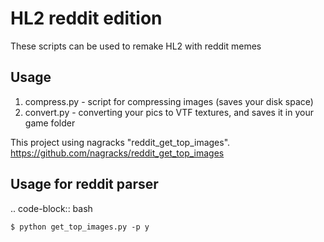 HL2 reddit edition
===============================
These scripts can be used to remake HL2 with reddit memes

Usage
-----
1. compress.py - script for compressing images (saves your disk space)
2. convert.py - converting your pics to VTF textures, and saves it in your game folder

This project using nagracks "reddit_get_top_images". 
https://github.com/nagracks/reddit_get_top_images

Usage for reddit parser
-----

.. code-block:: bash

    $ python get_top_images.py -p y


